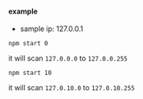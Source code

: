 #### example
- sample ip: 127.0.0.1
```
npm start 0
```
it will scan `127.0.0.0` to `127.0.0.255`

```
npm start 10
```
it will scan `127.0.10.0` to `127.0.10.255`
